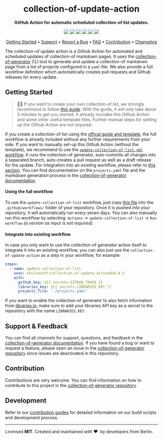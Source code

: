 <!-- markdownlint-disable MD033 MD041 -->
<h1 align="center">
    collection-of-update-action
</h1>

<p align="center">
    <strong>GitHub Action for automatic scheduled collection-of list updates.</strong>
</p>

<p align="center">
    <a href="https://collection-of.org" title="Collection-of Badge"><img src="http://bit.ly/3o3EHNN"></a>
    <a href="https://github.com/search?q=collection-of-lists+collection-of-update-action+path%3A.github%2Fworkflows+language%3AYAML+fork%3Atrue&type=code" title="Action Usage Count"><img src="https://img.shields.io/endpoint?url=https%3A%2F%2Fapi-git-master.endbug.vercel.app%2Fapi%2Fgithub-actions%2Fused-by%3Faction%3Dcollection-of-lists%2Fcollection-of-update-action%26badge%3Dtrue"></a>
    <a href="https://github.com/khulnasoft/collection-of-update-action/actions?query=workflow%3Abuild-pipeline" title="Build Status"><img src="https://img.shields.io/github/workflow/status/collection-of-lists/collection-of-update-action/build-pipeline"></a>
    <a href="https://gitter.im/khulnasoft/collection-of" title="Chat on Gitter"><img src="https://badges.gitter.im/khulnasoft/collection-of.svg"></a>
    <a href="https://collectionoflists.substack.com/subscribe" title="Subscribe for updates"><img src="http://bit.ly/2Md9rxM"></a>
    <a href="https://twitter.com/collection_of_lists" title="Collection-of on Twitter"><img src="https://img.shields.io/twitter/follow/collection_of_lists.svg?style=social&label=Follow"></a>
</p>

<p align="center">
  <a href="#getting-started">Getting Started</a> •
  <a href="#support--feedback">Support</a> •
  <a href="https://github.com/khulnasoft/collection-of-generator/issues/new?labels=bug&template=01_bug-report.md">Report a Bug</a> •
  <a href="#faq">FAQ</a> •
  <a href="#contribution">Contribution</a> •
  <a href="https://github.com/khulnasoft/collection-of-update-action/releases">Changelog</a>
</p>

The collection-of update action is a Github Action for automated and scheduled updates of collection-of markdown pages. It uses the [collection-of-generator](https://github.com/khulnasoft/collection-of-generator) CLI tool to generate and update a collection-of markdown page from a list of projects configured in a `yaml` file. We also provide a full workflow definition which automatically creates pull requests and Github releases for every update.

## Getting Started

> 🧙‍♂️ If you want to create your own collection-of list, we strongly recommend to follow [this guide](https://github.com/khulnasoft/collection-of/blob/main/create-collection-of-list.md). With the guide, it will only take about 3 minutes to get you started. It already includes this Github Action and some other useful template files. Further manual steps for setting up the Github Action are not required.

If you create a collection-of list using the [offical guide and template](#TODO), the full workflow is already included without any further requirements from your side. If you want to manually set-up this Github Action (without the template), we recommend to use the [`update-collection-of-list.yml` workflow](https://github.com/khulnasoft/collection-of-update-action/blob/main/workflows/update-collection-of-list.yml). It runs the collection-of generator, auto-commits all changes into a separated branch, auto-creates a pull request as well as a draft release for the update. For integration into an existing workflow, please refer to [this section](#integrate-into-existing-workflow). You can find documentation on the `projects.yaml` file and the markdown generation process in the [collection-of-generator documentation](https://github.com/khulnasoft/collection-of-generator#documentation).

#### Using the full workflow

To use the `update-collection-of-list` workflow, just copy [this file](https://github.com/khulnasoft/collection-of-update-action/blob/main/workflows/update-collection-of-list.yml) into the `.github/workflows/` folder of your repository. Once it is pushed into your repository, it will automatically run every seven days. You can also manually run this workflow by selecting: `Actions` -> `update-collection-of-list` -> `Run workflow` _(a version as input is not required)_.

#### Integrate into existing workflow

In case you only want to use the collection-of generator action itself to integrate it into an existing workflow, you can also just use the `collection-of-update-action` as a step in your workflow, for example:

```yaml
steps:
  - name: update-collection-of-list
    uses: khulnasoft/collection-of-update-action@v0.8.5
    with:
      github_key: ${{ secrets.GITHUB_TOKEN }}
      libraries_key: ${{ secrets.LIBRARIES_KEY }}
      projects_file: "./projects.yaml"
```

If you want to enable the collection-of generator to also fetch information from [libraries.io](https://libraries.io), make sure to add your libraries API key as a secret to the repository with the name `LIBRARIES_KEY`.

## Support & Feedback

You can find all channels for support, questions, and feedback in the [collection-of-generator documentation](https://github.com/khulnasoft/collection-of-generator#support--feedback). If you have found a bug or want to request a feature, please open an issue in the [collection-of-generator repository](https://github.com/khulnasoft/collection-of-generator/issues/new/choose) since issues are deactivated in this repository.

## Contribution

Contributions are very welcome. You can find information on how to contribute to this project in the [collection-of-generator repository](https://github.com/khulnasoft/collection-of-generator#contribution).

## Development

Refer to our [contribution guides](https://github.com/khulnasoft/collection-of-update-action/blob/main/CONTRIBUTING.md#development-instructions) for detailed information on our build scripts and development process.

---

Licensed **MIT**. Created and maintained with ❤️&nbsp; by developers from Berlin.
